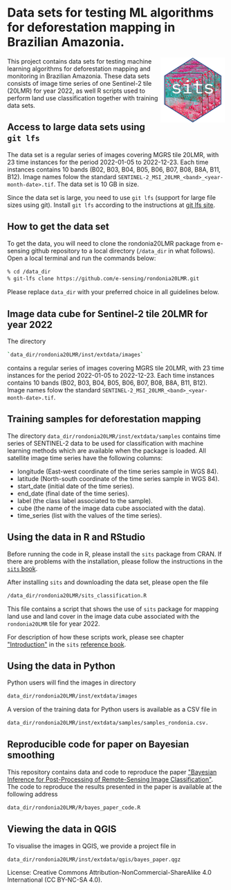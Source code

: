Data sets for testing ML algorithms for deforestation mapping in Brazilian Amazonia.
================

<img src="sits_sticker.png" alt="SITS icon" align="right" height="150" width="150"/>

This project contains data sets for testing machine learning algorithms for deforestation mapping and monitoring in Brazilian Amazonia. These data sets consists of image time series of one Sentinel-2 tile (20LMR) for year 2022, as well R scripts used to perform land use classification together with training data sets. 

## Access to large data sets using `git lfs` 

The data set is a regular series of images covering MGRS tile 20LMR, with 23 time instances for the period 2022-01-05 to 2022-12-23. Each time instances contains 10 bands (B02, B03, B04, B05, B06, B07, B08, B8A, B11, B12). Image names folow the standard `SENTINEL-2_MSI_20LMR_<band>_<year-month-date>.tif`. The data set is 10 GB in size.

Since the data set is large, you need to use `git lfs` (support for large file sizes using git). Install `git lfs` according to the instructions at [git lfs site](https://github.com/git-lfs/git-lfs).

## How to get the data set

To get the data, you will need to clone the rondonia20LMR package from e-sensing github repository to a local directory (`/data_dir` in what follows). Open a local terminal and run the commands below:

```sh
% cd /data_dir
% git-lfs clone https://github.com/e-sensing/rondonia20LMR.git
```

Please replace `data_dir` with your preferred choice in all guidelines below.

## Image data cube for Sentinel-2 tile 20LMR for year 2022

The directory 
```sh
`data_dir/rondonia20LMR/inst/extdata/images` 
```
contains a regular series of images covering MGRS tile 20LMR, with 23 time instances for the period 2022-01-05 to 2022-12-23. Each time instances contains 10 bands (B02, B03, B04, B05, B06, B07, B08, B8A, B11, B12). Image names folow the standard
`SENTINEL-2_MSI_20LMR_<band>_<year-month-date>.tif`. 

## Training samples for deforestation mapping

The directory `data_dir/rondonia20LMR/inst/extdata/samples`  contains time series of SENTINEL-2 data to be used for classification with machine learning methods which are available when the package is loaded. All satellite image time series have the following columns: 

- longitude (East-west coordinate of the time series sample in WGS 84).
- latitude (North-south coordinate of the time series sample in WGS 84).
- start_date (initial date of the time series).
- end_date (final date of the time series).
- label (the class label associated to the sample).
- cube (the name of the image data cube associated with the data).
- time_series (list  with the values of the time series).

## Using the data in R and RStudio

Before running the code in R, please install the `sits` package from CRAN. If there are problems with the installation, please follow the instructions in the [`sits` book](https://e-sensing.github.io/sitsbook/setup.html).

After installing `sits` and downloading the data set, please open the file
```sh
/data_dir/rondonia20LMR/sits_classification.R
```
This file contains a script that shows the use of `sits` package for mapping land use and land cover in the image data cube associated with the `rondonia20LMR` tile for year 2022. 

For description of how these scripts work, please see chapter ["Introduction"](https://e-sensing.github.io/sitsbook/introduction.html) in the `sits` [reference book](https://e-sensing.github.io/sitsbook/index.html).

## Using the data in Python

Python users will find the images in directory 

```sh
data_dir/rondonia20LMR/inst/extdata/images
```

A version of the training data for Python users is available as a CSV file in
```sh
data_dir/rondonia20LMR/inst/extdata/samples/samples_rondonia.csv. 
```

## Reproducible code for paper on Bayesian smoothing

This repository contains data and code to reproduce the paper ["Bayesian Inference for Post-Processing of Remote-Sensing Image Classification"](https://www.mdpi.com/2072-4292/16/23/4572). The code to reproduce the results presented in the paper is available at the following address
```sh
data_dir/rondonia20LMR/R/bayes_paper_code.R
```

## Viewing the data in QGIS 

To visualise the images in QGIS, we provide a project file in 

```sh
data_dir/rondonia20LMR/inst/extdata/qgis/bayes_paper.qgz
```

License: Creative Commons Attribution-NonCommercial-ShareAlike 4.0 International (CC BY-NC-SA 4.0).






